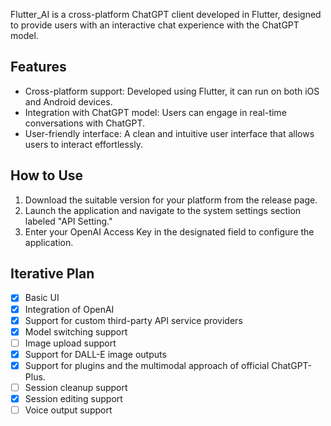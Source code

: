 Flutter_AI is a cross-platform ChatGPT client developed in Flutter, designed to provide users with an interactive chat experience with the ChatGPT model.

## Features

- Cross-platform support: Developed using Flutter, it can run on both iOS and Android devices.
- Integration with ChatGPT model: Users can engage in real-time conversations with ChatGPT.
- User-friendly interface: A clean and intuitive user interface that allows users to interact effortlessly.

## How to Use

1. Download the suitable version for your platform from the release page.
2. Launch the application and navigate to the system settings section labeled "API Setting."
3. Enter your OpenAI Access Key in the designated field to configure the application.

## Iterative Plan

- [x] Basic UI
- [x] Integration of OpenAI
- [x] Support for custom third-party API service providers
- [x] Model switching support
- [ ] Image upload support
- [x] Support for DALL-E image outputs
- [x] Support for plugins and the multimodal approach of official ChatGPT-Plus.
- [ ] Session cleanup support
- [x] Session editing support
- [ ] Voice output support

